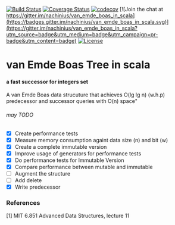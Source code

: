 [![Build Status](https://travis-ci.org/nachinius/VanEmdeBoasInScala.svg?branch=master)](https://travis-ci.org/nachinius/VanEmdeBoasInScala)
[![Coverage Status](https://coveralls.io/repos/github/nachinius/van_emde_boas_in_scala/badge.svg)](https://coveralls.io/github/nachinius/van_emde_boas_in_scala)
[![codecov](https://codecov.io/gh/nachinius/VanEmdeBoasInScala/branch/master/graph/badge.svg)](https://codecov.io/gh/nachinius/VanEmdeBoasInScala)
[![Join the chat at https://gitter.im/nachinius/van_emde_boas_in_scala](https://badges.gitter.im/nachinius/van_emde_boas_in_scala.svg)](https://gitter.im/nachinius/van_emde_boas_in_scala?utm_source=badge&utm_medium=badge&utm_campaign=pr-badge&utm_content=badge)
[![License](https://img.shields.io/badge/License-Apache%202.0-blue.svg)](https://opensource.org/licenses/Apache-2.0)

# van Emde Boas Tree in scala
#### a fast successor for integers set

A van Emde Boas data strucuture that achieves O(lg lg n) (w.h.p) predecessor and successor queries with O(n) space"

###### may TODO
- [x] Create performance tests
- [x] Measure memory consumption againt data size (n) and bit (w)
- [x] Create a complete immutable version
- [x] Improve usage of generators for performance tests 
- [x] Do performance tests for Immutable Version
- [x] Compare performance between mutable and immutable 
- [ ] Augment the structure
- [ ] Add delete
- [x] Write predecessor  

### References
[1] MIT 6.851 Advanced Data Structures, lecture 11


